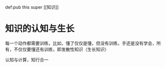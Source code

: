 def:pub this super [[知识]]


# 知识的认知与生长

每一个动作都需要训练，比如，懂了仅仅是懂，但没有训练，手还是没有学会，所有，不仅仅要懂还有训练，即发散性知识（生长知识）

认知与计算，知行合一
